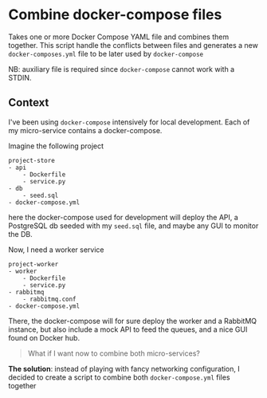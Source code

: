 # Combine docker-compose files
Takes one or more Docker Compose YAML file and combines them together.
This script handle the conflicts between files and generates a new `docker-composes.yml` file to be later used by `docker-compose`

NB: auxiliary file is required since `docker-compose` cannot work with a STDIN.

## Context
I've been using `docker-compose` intensively for local development. Each of my micro-service contains a docker-compose.

Imagine the following project
```
project-store
- api
    - Dockerfile
    - service.py
- db
    - seed.sql
- docker-compose.yml
```
here the docker-compose used for development will deploy the API, a PostgreSQL db seeded with my `seed.sql` file, and
maybe any GUI to monitor the DB.

Now, I need a worker service
```
project-worker
- worker
    - Dockerfile
    - service.py
- rabbitmq
    - rabbitmq.conf
- docker-compose.yml
```
There, the docker-compose will for sure deploy the worker and a RabbitMQ instance, but also include a mock API to feed 
the queues, and a nice GUI found on Docker hub.

> What if I want now to combine both micro-services?

**The solution**: instead of playing with fancy networking configuration, I decided to create a script to combine both 
`docker-compose.yml` files together
